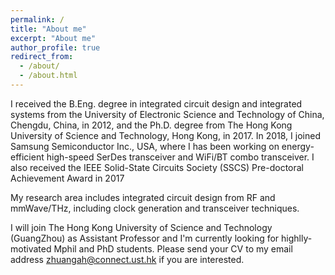 ```yaml
---
permalink: /
title: "About me"
excerpt: "About me"
author_profile: true
redirect_from: 
  - /about/
  - /about.html
---
```


I received the B.Eng. degree in integrated circuit design and integrated systems from the University of Electronic Science and Technology of China, Chengdu, China, in 2012, and the Ph.D. degree from The Hong Kong University of Science and Technology, Hong Kong, in 2017. 
In 2018, I joined Samsung Semiconductor Inc., USA, where I has been working on energy-efficient high-speed SerDes transceiver and WiFi/BT combo transceiver. I also received the IEEE Solid-State Circuits Society (SSCS) Pre-doctoral Achievement Award in 2017

My research area includes integrated circuit design from RF and mmWave/THz, including clock generation and transceiver techniques. 

I will join The Hong Kong University of Science and Technology (GuangZhou) as Assistant Professor and I'm currently looking for highlly-motivated Mphil and PhD students.
Please send your CV to my email address zhuangah@connect.ust.hk if you are interested.
